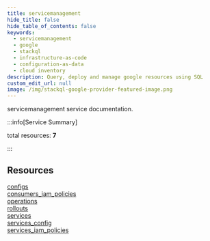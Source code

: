 ```yaml
---
title: servicemanagement
hide_title: false
hide_table_of_contents: false
keywords:
  - servicemanagement
  - google
  - stackql
  - infrastructure-as-code
  - configuration-as-data
  - cloud inventory
description: Query, deploy and manage google resources using SQL
custom_edit_url: null
image: /img/stackql-google-provider-featured-image.png
---
```


servicemanagement service documentation.

:::info[Service Summary]

total resources: __7__  

:::

## Resources
<div class="row">
<div class="providerDocColumn">
<a href="/services/servicemanagement/configs/">configs</a><br />
<a href="/services/servicemanagement/consumers_iam_policies/">consumers_iam_policies</a><br />
<a href="/services/servicemanagement/operations/">operations</a><br />
<a href="/services/servicemanagement/rollouts/">rollouts</a>
</div>
<div class="providerDocColumn">
<a href="/services/servicemanagement/services/">services</a><br />
<a href="/services/servicemanagement/services_config/">services_config</a><br />
<a href="/services/servicemanagement/services_iam_policies/">services_iam_policies</a>
</div>
</div>